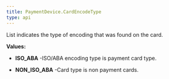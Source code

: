```yaml
---
title: PaymentDevice.CardEncodeType
type: api
---
```



List indicates the type of encoding that was found on the card.

**Values:**

* **ISO_ABA** -ISO/ABA encoding type is payment card type.

* **NON_ISO_ABA** -Card type is non payment cards.

